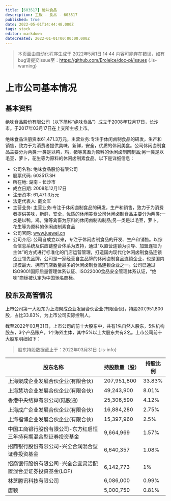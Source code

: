 ```yaml
---
title: [603517] 绝味食品
description: 主板 - 食品 - 603517
published: true
date: 2022-05-01T14:44:48.000Z
tags: stock
editor: markdown
dateCreated: 2022-01-01T00:00:00.000Z
---
```


> 本页面由自动化程序生成于 2022年5月1日 14:44
> 内容可能存在错误，如有bug请提交issue至：https://github.com/Eroleice/doc-pi/issues
{.is-warning}

# 上市公司基本情况

## 基本资料

绝味食品股份有限公司（以下简称“绝味食品”）成立于2008年12月17日，长沙市。于2017年03月17日在上交所主板上市。

绝味食品注册资本61,471.3万元，主营业务:专注于休闲卤制食品的研发，生产和销售，致力于为消费者提供美味，新鲜，安全，优质的休闲美食。公司休闲卤制食品主要分为两类:一类是以鸭，鸡，猪等禽畜为原料的休闲卤制肉制品;另一类是以毛豆，萝卜，花生等为原料的休闲卤制素食品。以下是详细信息：

- 公司名称: 绝味食品股份有限公司
- 股票代码: 603517.SH
- 所在地: 湖南 - 长沙市
- 成立日期: 2008年12月17日
- 注册资本: 61,471.3万元
- 法定代表人: 戴文军
- 主营业务: 主营业务:专注于休闲卤制食品的研发，生产和销售，致力于为消费者提供美味，新鲜，安全，优质的休闲美食公司休闲卤制食品主要分为两类:一类是以鸭，鸡，猪等禽畜为原料的休闲卤制肉制品;另一类是以毛豆，萝卜，花生等为原料的休闲卤制素食品
- 公司官网: www.juewei.cn
- 公司介绍: 公司自成立以来，专注于休闲卤制食品的开发、生产和销售。以综合信息系统及供应链整合体系为支持，通过“以直营连锁为引导、加盟连锁为主体”的方式进行标准化的门店运营管理，打造国内现代化休闲卤制食品连锁企业领先品牌。公司是一家经营自主品牌的休闲卤制食品连锁企业，也是国内规模最大、拥有门店数量最多的休闲卤制食品连锁企业之一。公司已通过ISO9001国际质量管理体系认证、ISO22000食品安全管理体系认证，“绝味”商标被认定为中国驰名商标。


## 股东及高管情况

上市公司第一大股东为上海聚成企业发展合伙企业(有限合伙)，持股207,951,800股，占比33.83%，为上市公司实际控制人。

截至2022年03月31日，上市公司的前十大股东中，共有1名自然人股东，5名机构股东，3个产品账户，1个海外主体，其中5%以上大股东共有2名。上市公司前十大股东明细如下：

> 股东持股数据截止于：2022年03月31日
{.is-info}

| 股东名称 | 持股数量（股） | 持股比例 |
| --- | --- | --- |
| 上海聚成企业发展合伙企业(有限合伙) | 207,951,800 | 33.83% |
| 上海慧功企业发展合伙企业(有限合伙) | 49,243,900 | 8.01% |
| 香港中央结算有限公司(陆股通) | 25,306,590 | 4.12% |
| 上海成广企业发展合伙企业(有限合伙) | 16,884,280 | 2.75% |
| 上海福博企业发展合伙企业(有限合伙) | 15,397,960 | 2.5% |
| 中国工商银行股份有限公司-东方红启恒三年持有期混合型证券投资基金 | 9,664,969 | 1.57% |
| 招商银行股份有限公司-兴全合润混合型证券投资基金 | 6,640,357 | 1.08% |
| 招商银行股份有限公司-兴全合宜灵活配置混合型证券投资基金(LOF) | 6,142,773 | 1% |
| 林芝腾讯科技有限公司 | 6,086,000 | 0.99% |
| 唐颖 | 5,000,750 | 0.81% |





